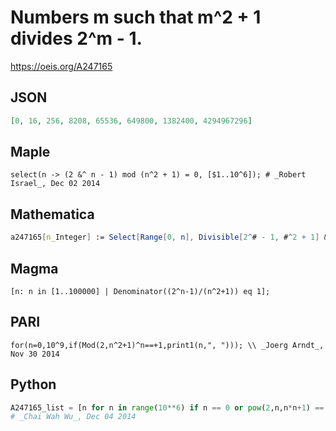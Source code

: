 # Numbers m such that m^2 \+ 1 divides 2^m \- 1\.
https://oeis.org/A247165
## JSON
```JSON
[0, 16, 256, 8208, 65536, 649800, 1382400, 4294967296]
```
## Maple
```Maple
select(n -> (2 &^ n - 1) mod (n^2 + 1) = 0, [$1..10^6]); # _Robert Israel_, Dec 02 2014
```
## Mathematica
```Mathematica
a247165[n_Integer] := Select[Range[0, n], Divisible[2^# - 1, #^2 + 1] &]; a247165[1500000] (* _Michael De Vlieger_, Nov 30 2014 *)
```
## Magma
```Magma
[n: n in [1..100000] | Denominator((2^n-1)/(n^2+1)) eq 1];
```
## PARI
```PARI
for(n=0,10^9,if(Mod(2,n^2+1)^n==+1,print1(n,", "))); \\ _Joerg Arndt_, Nov 30 2014
```
## Python
```Python
A247165_list = [n for n in range(10**6) if n == 0 or pow(2,n,n*n+1) == 1]
# _Chai Wah Wu_, Dec 04 2014
```
